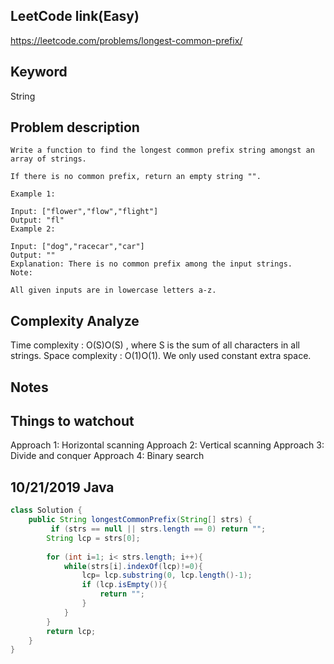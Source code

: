 ## LeetCode link(Easy)
https://leetcode.com/problems/longest-common-prefix/

## Keyword
String

## Problem description
```
Write a function to find the longest common prefix string amongst an array of strings.

If there is no common prefix, return an empty string "".

Example 1:

Input: ["flower","flow","flight"]
Output: "fl"
Example 2:

Input: ["dog","racecar","car"]
Output: ""
Explanation: There is no common prefix among the input strings.
Note:

All given inputs are in lowercase letters a-z.
```

## Complexity Analyze
Time complexity : O(S)O(S) , where S is the sum of all characters in all strings.
Space complexity : O(1)O(1). We only used constant extra space.

## Notes


## Things to watchout
Approach 1: Horizontal scanning
Approach 2: Vertical scanning
Approach 3: Divide and conquer
Approach 4: Binary search

## 10/21/2019 Java

```java
class Solution {
    public String longestCommonPrefix(String[] strs) {
         if (strs == null || strs.length == 0) return "";
        String lcp = strs[0];
        
        for (int i=1; i< strs.length; i++){
            while(strs[i].indexOf(lcp)!=0){
                lcp= lcp.substring(0, lcp.length()-1);
                if (lcp.isEmpty()){
                    return "";
                }
            }
        }
        return lcp;
    }
}

```
